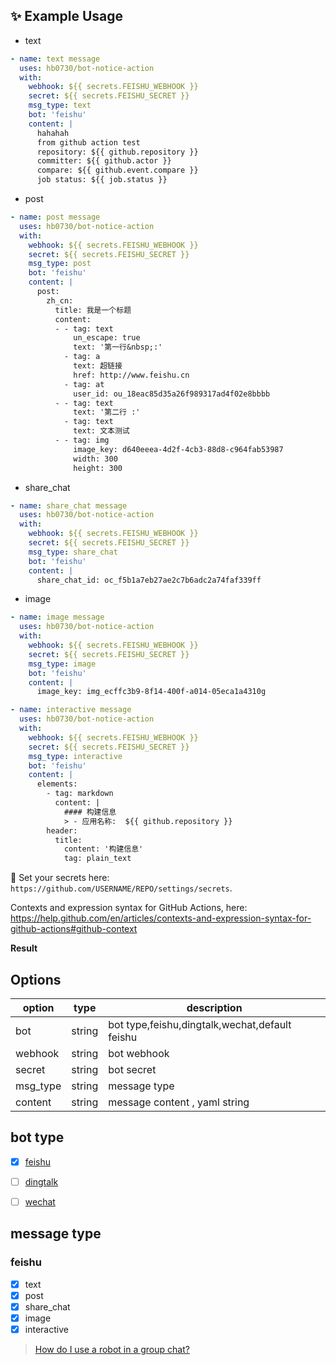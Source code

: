 ## ✨ Example Usage

- text

```yml
- name: text message
  uses: hb0730/bot-notice-action
  with:
    webhook: ${{ secrets.FEISHU_WEBHOOK }}
    secret: ${{ secrets.FEISHU_SECRET }}
    msg_type: text
    bot: 'feishu'
    content: |
      hahahah
      from github action test
      repository: ${{ github.repository }}
      committer: ${{ github.actor }}
      compare: ${{ github.event.compare }}
      job status: ${{ job.status }}
```

- post

```yml
- name: post message
  uses: hb0730/bot-notice-action
  with:
    webhook: ${{ secrets.FEISHU_WEBHOOK }}
    secret: ${{ secrets.FEISHU_SECRET }}
    msg_type: post
    bot: 'feishu'
    content: |
      post:
        zh_cn:
          title: 我是一个标题
          content:
          - - tag: text
              un_escape: true
              text: '第一行&nbsp;:'
            - tag: a
              text: 超链接
              href: http://www.feishu.cn
            - tag: at
              user_id: ou_18eac85d35a26f989317ad4f02e8bbbb
          - - tag: text
              text: '第二行 :'
            - tag: text
              text: 文本测试
          - - tag: img
              image_key: d640eeea-4d2f-4cb3-88d8-c964fab53987
              width: 300
              height: 300
```

- share_chat

```yml
- name: share_chat message
  uses: hb0730/bot-notice-action
  with:
    webhook: ${{ secrets.FEISHU_WEBHOOK }}
    secret: ${{ secrets.FEISHU_SECRET }}
    msg_type: share_chat
    bot: 'feishu'
    content: |
      share_chat_id: oc_f5b1a7eb27ae2c7b6adc2a74faf339ff
```

- image

```yml
- name: image message
  uses: hb0730/bot-notice-action
  with:
    webhook: ${{ secrets.FEISHU_WEBHOOK }}
    secret: ${{ secrets.FEISHU_SECRET }}
    msg_type: image
    bot: 'feishu'
    content: |
      image_key: img_ecffc3b9-8f14-400f-a014-05eca1a4310g
```

```yaml
- name: interactive message
  uses: hb0730/bot-notice-action
  with:
    webhook: ${{ secrets.FEISHU_WEBHOOK }}
    secret: ${{ secrets.FEISHU_SECRET }}
    msg_type: interactive
    bot: 'feishu'
    content: |
      elements:
        - tag: markdown
          content: |
            #### 构建信息
            > - 应用名称:  ${{ github.repository }}
        header:
          title:
            content: '构建信息'
            tag: plain_text
```

🔐 Set your secrets here: `https://github.com/USERNAME/REPO/settings/secrets`.

Contexts and expression syntax for GitHub Actions, here: <https://help.github.com/en/articles/contexts-and-expression-syntax-for-github-actions#github-context>

**Result**

## Options

| option   | type   | description                                    |
| -------- | ------ | ---------------------------------------------- |
| bot      | string | bot type,feishu,dingtalk,wechat,default feishu |
| webhook  | string | bot webhook                                    |
| secret   | string | bot secret                                     |
| msg_type | string | message type                                   |
| content  | string | message content , yaml string                  |

## bot type

- [x] [feishu](https://open.feishu.cn/document/client-docs/bot-v3/add-custom-bot)

- [ ] [dingtalk](https://ding-doc.dingtalk.com/doc#/serverapi2/qf2nxq)
- [ ] [wechat](https://work.weixin.qq.com/api/doc/90000/90136/91770)

## message type

### feishu

- [x] text
- [x] post
- [x] share_chat
- [x] image
- [x] interactive

> [How do I use a robot in a group chat?](https://getfeishu.cn/hc/zh-cn/articles/360024984973-%E5%9C%A8%E7%BE%A4%E8%81%8A%E4%B8%AD%E4%BD%BF%E7%94%A8%E6%9C%BA%E5%99%A8%E4%BA%BA)
